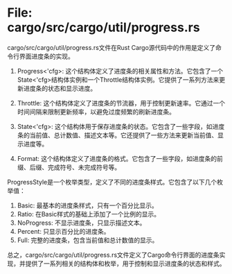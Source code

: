 # File: cargo/src/cargo/util/progress.rs

cargo/src/cargo/util/progress.rs文件在Rust Cargo源代码中的作用是定义了命令行界面进度条的实现。

1. Progress<'cfg>: 这个结构体定义了进度条的相关属性和方法。它包含了一个State<'cfg>结构体实例和一个Throttle结构体实例。它提供了一系列方法来更新进度条的状态和显示进度。

2. Throttle: 这个结构体定义了进度条的节流器，用于控制更新速率。它通过一个时间间隔来限制更新频率，以避免过度频繁的刷新进度条。

3. State<'cfg>: 这个结构体用于保存进度条的状态。它包含了一些字段，如进度条的当前值、总计数值、描述文本等。它还提供了一些方法来更新当前值、显示进度等。

4. Format: 这个结构体定义了进度条的格式。它包含了一些字段，如进度条的前缀、后缀、完成符号、未完成符号等。

ProgressStyle是一个枚举类型，定义了不同的进度条样式。它包含了以下几个枚举值：

1. Basic: 最基本的进度条样式，只有一个百分比显示。
2. Ratio: 在Basic样式的基础上添加了一个比例的显示。
3. NoProgress: 不显示进度条，只显示描述文本。
4. Percent: 只显示百分比的进度条。
5. Full: 完整的进度条，包含当前值和总计数值的显示。

总之，cargo/src/cargo/util/progress.rs文件定义了Cargo命令行界面的进度条实现，并提供了一系列相关的结构体和枚举，用于控制和显示进度条的状态和样式。

